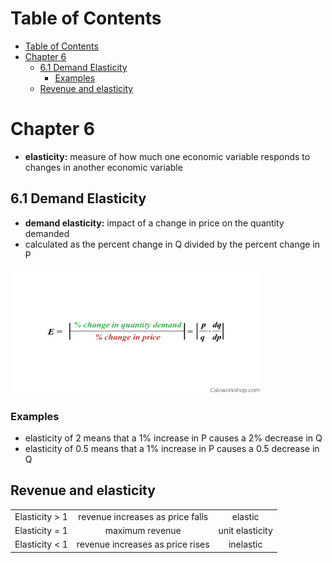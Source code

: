 # Table of Contents

- [Table of Contents](#table-of-contents)
- [Chapter 6](#chapter-6)
  - [6.1 Demand Elasticity](#61-demand-elasticity)
    - [Examples](#examples)
  - [Revenue and elasticity](#revenue-and-elasticity)


# Chapter 6

- **elasticity:** measure of how much one economic variable responds to changes in another economic variable

## 6.1 Demand Elasticity

- **demand elasticity:** impact of a change in price on the quantity demanded
- calculated as the percent change in Q divided by the percent change in P

<img src='img/demelas.png' alt="Demand Elasticity" height="200" width="400" />

### Examples

- elasticity of 2 means that a 1% increase in P causes a 2% decrease in Q
- elasticity of 0.5 means that a 1% increase in P causes a 0.5 decrease in Q

## Revenue and elasticity

||||
|:---:|:---:|:---:|
| Elasticity > 1 | revenue increases as price falls | elastic |
| Elasticity = 1 | maximum revenue | unit elasticity |
| Elasticity < 1 | revenue increases as price rises | inelastic |